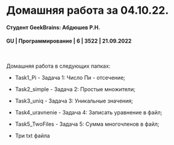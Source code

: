 # Домашняя работа за 04.10.22.
#### Студент GeekBrains: Абдюшев Р.Н.
#### GU | Программирование | 6 | 3522 | 21.09.2022
<br>

Домашняя работа в следующих папках:
* Task1_Pi - Задача 1: Число Пи - отсечение;

* Task2_simple - Задача 2: Простые множители;

* Task3_uniq - Задача 3: Уникальные значения;

* Task4_uravnenie - Задача 4: Записать уравнение в файл;

* Task5_TwoFiles - Задача 5: Сумма многочленов в файл;

* Три txt файла
    


